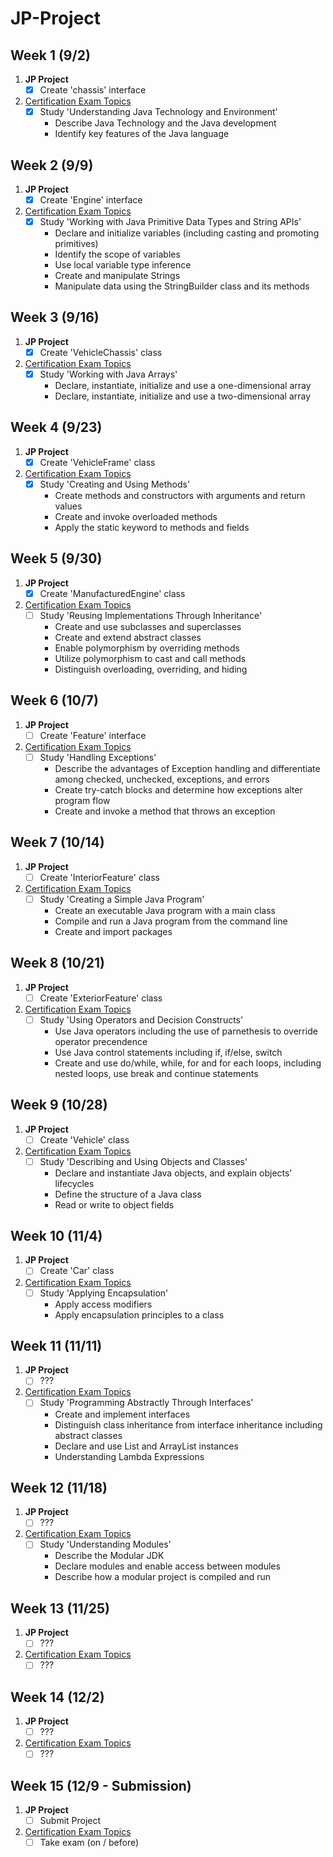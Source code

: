 # JP-Project

## Week 1 (9/2)
1. **JP Project**
	- [x] Create 'chassis' interface

2. [Certification Exam Topics](https://education.oracle.com/java-se-11-programmer-i/pexam_1Z0-815)
	- [x] Study 'Understanding Java Technology and Environment'
		- Describe Java Technology and the Java development
		- Identify key features of the Java language

## Week 2 (9/9)
1. **JP Project**
	- [x] Create 'Engine' interface

2. [Certification Exam Topics](https://education.oracle.com/java-se-11-programmer-i/pexam_1Z0-815)
	- [x] Study 'Working with Java Primitive Data Types and String APIs'
		- Declare and initialize variables (including casting and promoting primitives)
		- Identify the scope of variables
		- Use local variable type inference
		- Create and manipulate Strings
		- Manipulate data using the StringBuilder class and its methods

## Week 3 (9/16)
1. **JP Project**
	- [x] Create 'VehicleChassis' class

2. [Certification Exam Topics](https://education.oracle.com/java-se-11-programmer-i/pexam_1Z0-815)
	- [x] Study 'Working with Java Arrays'
		- Declare, instantiate, initialize and use a one-dimensional array
		- Declare, instantiate, initialize and use a two-dimensional array

## Week 4 (9/23)
1. **JP Project**
	- [x] Create 'VehicleFrame' class

2. [Certification Exam Topics](https://education.oracle.com/java-se-11-programmer-i/pexam_1Z0-815)
	- [x] Study 'Creating and Using Methods'
		- Create methods and constructors with arguments and return values
		- Create and invoke overloaded methods
		- Apply the static keyword to methods and fields

## Week 5 (9/30)
1. **JP Project**
	- [x] Create 'ManufacturedEngine' class

2. [Certification Exam Topics](https://education.oracle.com/java-se-11-programmer-i/pexam_1Z0-815)
	- [ ] Study 'Reusing Implementations Through Inheritance'
		- Create and use subclasses and superclasses
		- Create and extend abstract classes
		- Enable polymorphism by overriding methods
		- Utilize polymorphism to cast and call methods
		- Distinguish overloading, overriding, and hiding

## Week 6 (10/7)
1. **JP Project**
	- [ ] Create 'Feature' interface

2. [Certification Exam Topics](https://education.oracle.com/java-se-11-programmer-i/pexam_1Z0-815)
	- [ ] Study 'Handling Exceptions'
		- Describe the advantages of Exception handling and differentiate among checked, unchecked, exceptions, and errors
		- Create try-catch blocks and determine how exceptions alter program flow
		- Create and invoke a method that throws an exception

## Week 7 (10/14)
1. **JP Project**
	- [ ] Create 'InteriorFeature' class

2. [Certification Exam Topics](https://education.oracle.com/java-se-11-programmer-i/pexam_1Z0-815)
	- [ ] Study 'Creating a Simple Java Program'
		- Create an executable Java program with a main class
		- Compile and run a Java program from the command line
		- Create and import packages

## Week 8 (10/21)
1. **JP Project**
	- [ ] Create 'ExteriorFeature' class

2. [Certification Exam Topics](https://education.oracle.com/java-se-11-programmer-i/pexam_1Z0-815)
	- [ ] Study 'Using Operators and Decision Constructs'
		- Use Java operators including the use of parnethesis to override operator precendence
		- Use Java control statements including if, if/else, switch
		- Create and use do/while, while, for and for each loops, including nested loops, use break and continue statements

## Week 9 (10/28)
1. **JP Project**
	- [ ] Create 'Vehicle' class

2. [Certification Exam Topics](https://education.oracle.com/java-se-11-programmer-i/pexam_1Z0-815)
	- [ ] Study 'Describing and Using Objects and Classes'
		- Declare and instantiate Java objects, and explain objects' lifecycles
		- Define the structure of a Java class
		- Read or write to object fields

## Week 10 (11/4)
1. **JP Project**
	- [ ] Create 'Car' class

2. [Certification Exam Topics](https://education.oracle.com/java-se-11-programmer-i/pexam_1Z0-815)
	- [ ] Study 'Applying Encapsulation'
		- Apply access modifiers
		- Apply encapsulation principles to a class

## Week 11 (11/11)
1. **JP Project**
	- [ ] ???

2. [Certification Exam Topics](https://education.oracle.com/java-se-11-programmer-i/pexam_1Z0-815)
	- [ ] Study 'Programming Abstractly Through Interfaces'
		- Create and implement interfaces
		- Distinguish class inheritance from interface inheritance including abstract classes
		- Declare and use List and ArrayList instances
		- Understanding Lambda Expressions

## Week 12 (11/18)
1. **JP Project**
	- [ ] ???

2. [Certification Exam Topics](https://education.oracle.com/java-se-11-programmer-i/pexam_1Z0-815)
	- [ ] Study 'Understanding Modules'
		- Describe the Modular JDK
		- Declare modules and enable access between modules
		- Describe how a modular project is compiled and run

## Week 13 (11/25)
1. **JP Project**
	- [ ] ???

2. [Certification Exam Topics](https://education.oracle.com/java-se-11-programmer-i/pexam_1Z0-815)
	- [ ] ???

## Week 14 (12/2)
1. **JP Project**
	- [ ] ???

2. [Certification Exam Topics](https://education.oracle.com/java-se-11-programmer-i/pexam_1Z0-815)
	- [ ] ???

## Week 15 (12/9 - Submission)
1. **JP Project**
	- [ ] Submit Project

2. [Certification Exam Topics](https://education.oracle.com/java-se-11-programmer-i/pexam_1Z0-815)
	- [ ] Take exam (on / before)
